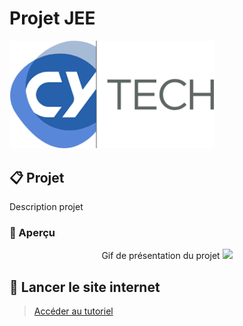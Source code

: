 # Projet JEE

<div>
  <img src="img/CYTechLogo.png" style="width: 65%;">
</div>

## 📋 Projet

Description projet

### 👀 Aperçu

<div align="center">
  Gif de présentation du projet
  <img src="img/.gif" />
</div>

## 🚀 Lancer le site internet
> [Accéder au tutoriel](docs/run_website.md)
